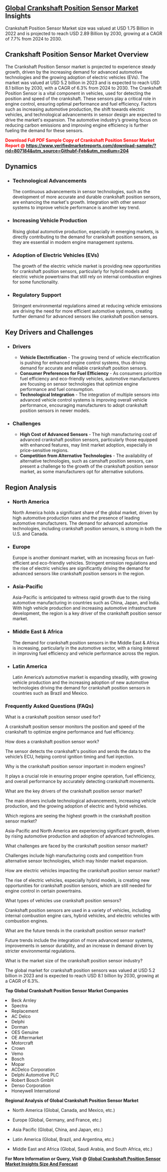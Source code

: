<h2><a href="https://www.verifiedmarketreports.com/download-sample/?rid=807184&amp;utm_source=Githubf&amp;utm_medium=204" target="_blank">Global Crankshaft Position Sensor Market</a> Insights</h2><p>Crankshaft Position Sensor Market size was valued at USD 1.75 Billion in 2022 and is projected to reach USD 2.89 Billion by 2030, growing at a CAGR of 7.7% from 2024 to 2030.</p><p> <h2>Crankshaft Position Sensor Market Overview</h2> <p>The Crankshaft Position Sensor market is projected to experience steady growth, driven by the increasing demand for advanced automotive technologies and the growing adoption of electric vehicles (EVs). The market was valued at USD 5.2 billion in 2023 and is expected to reach USD 8.1 billion by 2030, with a CAGR of 6.3% from 2024 to 2030. The Crankshaft Position Sensor is a vital component in vehicles, used for detecting the position and speed of the crankshaft. These sensors play a critical role in engine control, ensuring optimal performance and fuel efficiency. Factors such as increasing automotive production, the shift towards electric vehicles, and technological advancements in sensor design are expected to drive the market's expansion. The automotive industry’s growing focus on reducing carbon emissions and improving engine efficiency is further fueling the demand for these sensors.</p> <p><strong><p><span class=""><span style="color: #ff0000;"><strong>Download Full PDF Sample Copy of Crankshaft Position Sensor Market Report</strong> @ </span><a href="https://www.verifiedmarketreports.com/download-sample/?rid=807184&amp;utm_source=Githubf-Feb&amp;utm_medium=204" target="_blank">https://www.verifiedmarketreports.com/download-sample/?rid=807184&amp;utm_source=Githubf-Feb&amp;utm_medium=204</a></span></p></strong></p> <h2>Dynamics</h2> <ul> <li><h3>Technological Advancements</h3> The continuous advancements in sensor technologies, such as the development of more accurate and durable crankshaft position sensors, are enhancing the market's growth. Integration with other sensor systems to improve vehicle performance is another key trend.</li> <li><h3>Increasing Vehicle Production</h3> Rising global automotive production, especially in emerging markets, is directly contributing to the demand for crankshaft position sensors, as they are essential in modern engine management systems.</li> <li><h3>Adoption of Electric Vehicles (EVs)</h3> The growth of the electric vehicle market is providing new opportunities for crankshaft position sensors, particularly for hybrid models and electric vehicle powertrains that still rely on internal combustion engines for some functionality.</li> <li><h3>Regulatory Support</h3> Stringent environmental regulations aimed at reducing vehicle emissions are driving the need for more efficient automotive systems, creating further demand for advanced sensors like crankshaft position sensors.</li> </ul> <h2>Key Drivers and Challenges</h2> <ul> <li><h3>Drivers</h3> <ul> <li><strong>Vehicle Electrification</strong> - The growing trend of vehicle electrification is pushing for enhanced engine control systems, thus driving demand for accurate and reliable crankshaft position sensors.</li> <li><strong>Consumer Preferences for Fuel Efficiency</strong> - As consumers prioritize fuel efficiency and eco-friendly vehicles, automotive manufacturers are focusing on sensor technologies that optimize engine performance and fuel consumption.</li> <li><strong>Technological Integration</strong> - The integration of multiple sensors into advanced vehicle control systems is improving overall vehicle performance, encouraging manufacturers to adopt crankshaft position sensors in newer models.</li> </ul> </li> <li><h3>Challenges</h3> <ul> <li><strong>High Cost of Advanced Sensors</strong> - The high manufacturing cost of advanced crankshaft position sensors, particularly those equipped with enhanced features, may limit market adoption, especially in price-sensitive regions.</li> <li><strong>Competition from Alternative Technologies</strong> - The availability of alternative technologies, such as camshaft position sensors, can present a challenge to the growth of the crankshaft position sensor market, as some manufacturers opt for alternative solutions.</li> </ul> </li> </ul> <h2>Region Analysis</h2> <ul> <li><h3>North America</h3> North America holds a significant share of the global market, driven by high automotive production rates and the presence of leading automotive manufacturers. The demand for advanced automotive technologies, including crankshaft position sensors, is strong in both the U.S. and Canada.</li> <li><h3>Europe</h3> Europe is another dominant market, with an increasing focus on fuel-efficient and eco-friendly vehicles. Stringent emission regulations and the rise of electric vehicles are significantly driving the demand for advanced sensors like crankshaft position sensors in the region.</li> <li><h3>Asia-Pacific</h3> Asia-Pacific is anticipated to witness rapid growth due to the rising automotive manufacturing in countries such as China, Japan, and India. With high vehicle production and increasing automotive infrastructure development, the region is a key driver of the crankshaft position sensor market.</li> <li><h3>Middle East & Africa</h3> The demand for crankshaft position sensors in the Middle East & Africa is increasing, particularly in the automotive sector, with a rising interest in improving fuel efficiency and vehicle performance across the region.</li> <li><h3>Latin America</h3> Latin America’s automotive market is expanding steadily, with growing vehicle production and the increasing adoption of new automotive technologies driving the demand for crankshaft position sensors in countries such as Brazil and Mexico.</li> </ul> <h3>Frequently Asked Questions (FAQs)</h3> <p>What is a crankshaft position sensor used for?</p> <p>A crankshaft position sensor monitors the position and speed of the crankshaft to optimize engine performance and fuel efficiency.</p> <p>How does a crankshaft position sensor work?</p> <p>The sensor detects the crankshaft's position and sends the data to the vehicle’s ECU, helping control ignition timing and fuel injection.</p> <p>Why is the crankshaft position sensor important in modern engines?</p> <p>It plays a crucial role in ensuring proper engine operation, fuel efficiency, and overall performance by accurately detecting crankshaft movements.</p> <p>What are the key drivers of the crankshaft position sensor market?</p> <p>The main drivers include technological advancements, increasing vehicle production, and the growing adoption of electric and hybrid vehicles.</p> <p>Which regions are seeing the highest growth in the crankshaft position sensor market?</p> <p>Asia-Pacific and North America are experiencing significant growth, driven by rising automotive production and adoption of advanced technologies.</p> <p>What challenges are faced by the crankshaft position sensor market?</p> <p>Challenges include high manufacturing costs and competition from alternative sensor technologies, which may hinder market expansion.</p> <p>How are electric vehicles impacting the crankshaft position sensor market?</p> <p>The rise of electric vehicles, especially hybrid models, is creating new opportunities for crankshaft position sensors, which are still needed for engine control in certain powertrains.</p> <p>What types of vehicles use crankshaft position sensors?</p> <p>Crankshaft position sensors are used in a variety of vehicles, including internal combustion engine cars, hybrid vehicles, and electric vehicles with combustion engines.</p> <p>What are the future trends in the crankshaft position sensor market?</p> <p>Future trends include the integration of more advanced sensor systems, improvements in sensor durability, and an increase in demand driven by stricter environmental regulations.</p> <p>What is the market size of the crankshaft position sensor industry?</p> <p>The global market for crankshaft position sensors was valued at USD 5.2 billion in 2023 and is expected to reach USD 8.1 billion by 2030, growing at a CAGR of 6.3%.</p> </p><p><strong>Top Global Crankshaft Position Sensor Market Companies</strong></p><div data-test-id=""><p><li>Beck Arnley</li><li> Spectra</li><li> Replacement</li><li> AC Delco</li><li> Delphi</li><li> Dorman</li><li> OES Genuine</li><li> OE Aftermarket</li><li> Motorcraft</li><li> Crown</li><li> Vemo</li><li> Bosch</li><li> Mopar</li><li> ACDelco Corporation</li><li> Delphi Automotive PLC</li><li> Robert Bosch GmbH</li><li> Denso Corporation</li><li> Honeywell International</li></p><div><strong>Regional Analysis of&nbsp;Global Crankshaft Position Sensor Market</strong></div><ul><li dir="ltr"><p dir="ltr">North America&nbsp;(Global, Canada, and Mexico, etc.)</p></li><li dir="ltr"><p dir="ltr">Europe (Global, Germany, and France, etc.)</p></li><li dir="ltr"><p dir="ltr">Asia Pacific&nbsp;(Global, China, and Japan, etc.)</p></li><li dir="ltr"><p dir="ltr">Latin America&nbsp;(Global, Brazil, and Argentina, etc.)</p></li><li dir="ltr">Middle East and Africa&nbsp;(Global, Saudi Arabia, and South Africa, etc.)</li></ul><p><strong>For More Information or Query, Visit @&nbsp;</strong><strong><a href="https://www.verifiedmarketreports.com/product/crankshaft-position-sensor-market/?utm_source=Githubf&amp;utm_medium=204" target="_blank">Global Crankshaft Position Sensor Market Insights Size And Forecast</a></strong></p></div>
